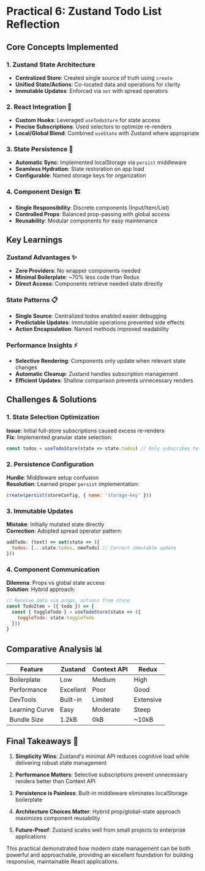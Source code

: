 
# Practical 6: Zustand Todo List Reflection 

## Core Concepts Implemented

### 1. Zustand State Architecture 
- **Centralized Store**: Created single source of truth using `create`
- **Unified State/Actions**: Co-located data and operations for clarity
- **Immutable Updates**: Enforced via `set` with spread operators

### 2. React Integration 🎣
- **Custom Hooks**: Leveraged `useTodoStore` for state access
- **Precise Subscriptions**: Used selectors to optimize re-renders
- **Local/Global Blend**: Combined `useState` with Zustand where appropriate

### 3. State Persistence 💾
- **Automatic Sync**: Implemented localStorage via `persist` middleware
- **Seamless Hydration**: State restoration on app load
- **Configurable**: Named storage keys for organization

### 4. Component Design 🏗️
- **Single Responsibility**: Discrete components (Input/Item/List)
- **Controlled Props**: Balanced prop-passing with global access
- **Reusability**: Modular components for easy maintenance

## Key Learnings

### Zustand Advantages ✨
- **Zero Providers**: No wrapper components needed
- **Minimal Boilerplate**: ~70% less code than Redux
- **Direct Access**: Components retrieve needed state directly

### State Patterns 📋
- **Single Source**: Centralized todos enabled easier debugging
- **Predictable Updates**: Immutable operations prevented side effects
- **Action Encapsulation**: Named methods improved readability

### Performance Insights ⚡
- **Selective Rendering**: Components only update when relevant state changes
- **Automatic Cleanup**: Zustand handles subscription management
- **Efficient Updates**: Shallow comparison prevents unnecessary renders

## Challenges & Solutions

### 1. State Selection Optimization
**Issue**: Initial full-store subscriptions caused excess re-renders  
**Fix**: Implemented granular state selection:
```javascript
const todos = useTodoStore(state => state.todos) // Only subscribes to todos
```

### 2. Persistence Configuration
**Hurdle**: Middleware setup confusion  
**Resolution**: Learned proper `persist` implementation:
```javascript
create(persist(storeConfig, { name: 'storage-key' }))
```

### 3. Immutable Updates
**Mistake**: Initially mutated state directly  
**Correction**: Adopted spread operator pattern:
```javascript
addTodo: (text) => set(state => ({
  todos: [...state.todos, newTodo] // Correct immutable update
}))
```

### 4. Component Communication
**Dilemma**: Props vs global state access  
**Solution**: Hybrid approach:
```javascript
// Receive data via props, actions from store
const TodoItem = ({ todo }) => {
  const { toggleTodo } = useTodoStore(state => ({
    toggleTodo: state.toggleTodo
  }))
}
```

## Comparative Analysis 📊

| Feature         | Zustand | Context API | Redux      |
|-----------------|---------|------------|------------|
| Boilerplate     | Low     | Medium     | High       |
| Performance     | Excellent | Poor      | Good       |
| DevTools        | Built-in | Limited   | Extensive  |
| Learning Curve  | Easy     | Moderate   | Steep      |
| Bundle Size     | 1.2kB   | 0kB        | ~10kB      |


## Final Takeaways 🎯

1. **Simplicity Wins**: Zustand's minimal API reduces cognitive load while delivering robust state management

2. **Performance Matters**: Selective subscriptions prevent unnecessary renders better than Context API

3. **Persistence is Painless**: Built-in middleware eliminates localStorage boilerplate

4. **Architecture Choices Matter**: Hybrid prop/global-state approach maximizes component reusability

5. **Future-Proof**: Zustand scales well from small projects to enterprise applications

This practical demonstrated how modern state management can be both powerful and approachable, providing an excellent foundation for building responsive, maintainable React applications.
